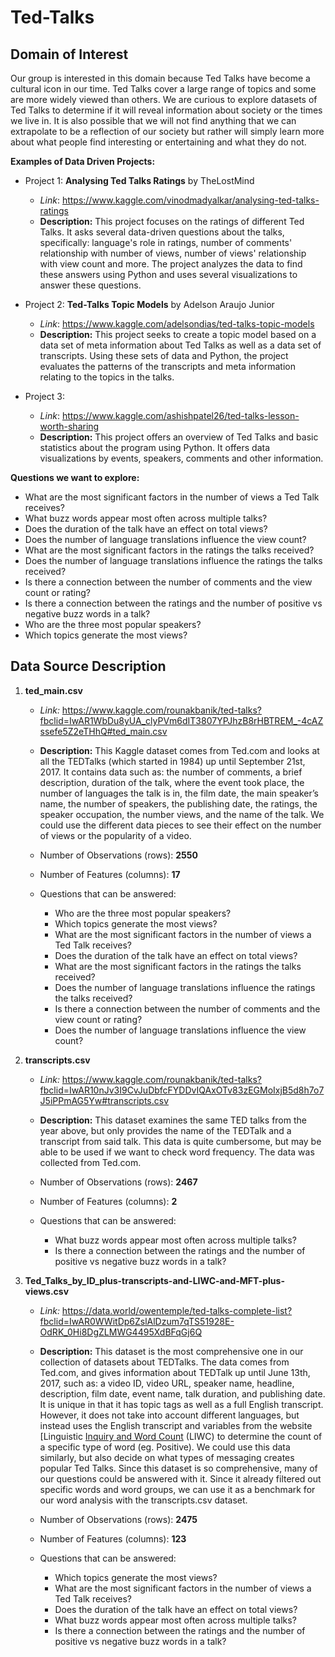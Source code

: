 # Ted-Talks

## Domain of Interest
Our group is interested in this domain because Ted Talks have become a cultural icon
in our time. Ted Talks cover a large range of topics and some are more widely viewed
than others. We are curious to explore datasets of Ted Talks to determine if it will reveal
information about society or the times we live in. It is also possible that we
will not find anything that we can extrapolate to be a reflection of our society
but rather will simply learn more about what people find interesting or entertaining
and what they do not.  


**Examples of Data Driven Projects:**
* Project 1: **Analysing Ted Talks Ratings** by TheLostMind
    + *Link*: https://www.kaggle.com/vinodmadyalkar/analysing-ted-talks-ratings
    + **Description:** This project focuses on the ratings of different Ted Talks. It asks several data-driven questions about the talks, specifically: language's role in ratings, number of comments' relationship with number of views, number of views' relationship with view count and more. The project analyzes the data to find these answers using Python and uses several visualizations to answer these questions.


* Project 2: **Ted-Talks Topic Models** by Adelson Araujo Junior
    + *Link*: https://www.kaggle.com/adelsondias/ted-talks-topic-models
    + **Description:** This project seeks to create a topic model based on a data set of meta information about Ted Talks as well as a data set of transcripts. Using these sets of data and Python, the project evaluates the patterns of the transcripts and meta information relating to the topics in the talks.


* Project 3:
    + *Link*: https://www.kaggle.com/ashishpatel26/ted-talks-lesson-worth-sharing  
    + **Description:** This project offers an overview of Ted Talks and basic statistics about the program using Python. It offers data visualizations by events, speakers, comments and other information.

**Questions we want to explore:**
* What are the most significant factors in the number of views a Ted Talk receives?
* What buzz words appear most often across multiple talks?
* Does the duration of the talk have an effect on total views?
* Does the number of language translations influence the view count?
* What are the most significant factors in the ratings the talks received?
* Does the number of language translations influence the ratings the talks received?
* Is there a connection between the number of comments and the view count or rating?
* Is there a connection between the ratings and the number of positive vs negative buzz words in a talk?
* Who are the three most popular speakers?
* Which topics generate the most views?



## Data Source Description

1. **ted_main.csv**
    + *Link:* https://www.kaggle.com/rounakbanik/ted-talks?fbclid=IwAR1WbDu8yUA_clyPVm6dIT3807YPJhzB8rHBTREM_-4cAZssefe5Z2eTHhQ#ted_main.csv

    + **Description:** This Kaggle dataset comes from Ted.com and looks at all the TEDTalks (which started in 1984) up until September 21st, 2017. It contains data such as: the number of comments, a brief description, duration of the talk, where the event took place, the number of languages the talk is in, the film date, the main speaker’s name, the number of speakers, the publishing date, the ratings, the speaker occupation, the number views, and the name of the talk. We could use the different data pieces to see their effect on the number of views or the popularity of a video.

    + Number of Observations (rows): **2550**
    + Number of Features (columns): **17**

    + Questions that can be answered:
      + Who are the three most popular speakers?
      + Which topics generate the most views?
      + What are the most significant factors in the number of views a Ted Talk receives?
      + Does the duration of the talk have an effect on total views?
      + What are the most significant factors in the ratings the talks received?
      + Does the number of language translations influence the ratings the talks received?
      + Is there a connection between the number of comments and the view count or rating?
      + Does the number of language translations influence the view count?


2. **transcripts.csv**
    + *Link:* https://www.kaggle.com/rounakbanik/ted-talks?fbclid=IwAR10nJv3I9CvJuDbfcFYDDvIQAxOTv83zEGMoIxjB5d8h7o7J5iPPmAG5Yw#transcripts.csv

    + **Description:** This dataset examines the same TED talks from the year above, but only provides the name of the TEDTalk and a transcript from said talk. This data is quite cumbersome, but may be able to be used if we want to check word frequency. The data was collected from Ted.com.

    + Number of Observations (rows): **2467**
    + Number of Features (columns): **2**

    + Questions that can be answered:
      + What buzz words appear most often across multiple talks?
      + Is there a connection between the ratings and the number of positive vs negative buzz words in a talk?


3. **Ted_Talks_by_ID_plus-transcripts-and-LIWC-and-MFT-plus-views.csv**
    + *Link:* https://data.world/owentemple/ted-talks-complete-list?fbclid=IwAR0WWitDp6ZslAlDzum7qTS51928E-OdRK_0Hi8DgZLMWG4495XdBFqGj6Q

    + **Description:** This dataset is the most comprehensive one in our collection of datasets about TEDTalks. The data comes from Ted.com, and gives information about TEDTalk up until June 13th, 2017, such as: a video ID, video URL, speaker name, headline, description, film date, event name, talk duration, and publishing date. It is unique in that it has topic tags as well as a full English transcript. However, it does not take into account different languages, but instead uses the English transcript and variables from the website [Linguistic [Inquiry and Word Count](http://liwc.wpengine.com/) (LIWC) to determine the count of a specific type of word (eg. Positive). We could use this data similarly, but also decide on what types of messaging creates popular Ted Talks. Since this dataset is so comprehensive, many of our questions could be answered with it. Since it already filtered out specific words and word groups, we can use it as a benchmark for our word analysis with the transcripts.csv dataset.

    + Number of Observations (rows): **2475**
    + Number of Features (columns): **123**

    + Questions that can be answered:
      + Which topics generate the most views?
      + What are the most significant factors in the number of views a Ted Talk receives?
      + Does the duration of the talk have an effect on total views?
      + What buzz words appear most often across multiple talks?
      + Is there a connection between the ratings and the number of positive vs negative buzz words in a talk?

